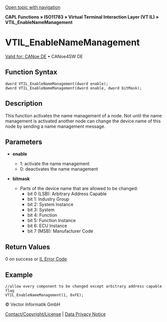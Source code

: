 [Open topic with navigation](../../../../../../CANoeDEFamily.htm#Topics/CAPLFunctions/ISO11783/ISOInteractionLayerVT/Functions/CAPLfunctionIso11783VTILEnableNameManagement.md)

**CAPL Functions » ISO11783 » Virtual Terminal Interaction Layer (VT IL) » VTIL_EnableNameManagement**

# VTIL_EnableNameManagement

[Valid for: CANoe DE](../../../../Shared/FeatureAvailability.md) • CANoe4SW DE

## Function Syntax

```plaintext
dword VTIL_EnableNameManagement(dword enable);
dword VTIL_EnableNameManagement(dword enable, dword bitMask);
```

## Description

This function activates the name management of a node. Not until the name management is activated another node can change the device name of this node by sending a name management message.

## Parameters

- **enable**
  - 1: activate the name management
  - 0: deactivates the name management

- **bitmask**
  - Parts of the device name that are allowed to be changed:
    - bit 0 (LSB): Arbitrary Address Capable
    - bit 1: Industry Group
    - bit 2: System Instance
    - bit 3: System
    - bit 4: Function
    - bit 5: Function Instance
    - bit 6: ECU Instance
    - bit 7 (MSB): Manufacturer Code

## Return Values

0 on success or [IL Error Code](../../../CAPLfunctionsISOj1939ErrorCodes.md)

## Example

```plaintext
//allow every component to be changed except arbitrary address capable flag
VTIL_EnableNameManagement(1, 0xFE);
```

© Vector Informatik GmbH

[Contact/Copyright/License](../../../../Shared/ContactCopyrightLicense.md) | [Data Privacy Notice](https://www.vector.com/int/en/company/get-info/privacy-policy/)
